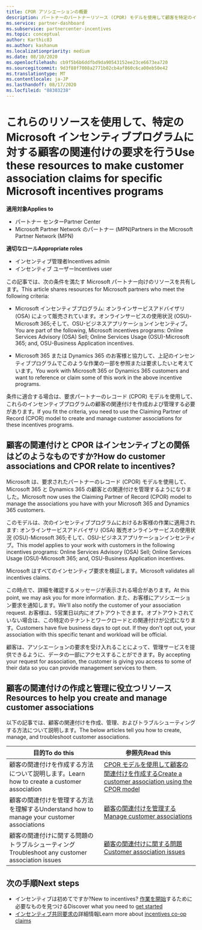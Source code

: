 ```yaml
---
title: CPOR アソシエーションの概要
description: パートナーのパートナーリソース (CPOR) モデルを使用して顧客を特定のインセンティブプログラムに関連付ける必要がある場合は、パートナーリソースについてお読みください。
ms.service: partner-dashboard
ms.subservice: partnercenter-incentives
ms.topic: conceptual
author: Karthic83
ms.author: kashanum
ms.localizationpriority: medium
ms.date: 08/10/2020
ms.openlocfilehash: cb9f5b6b6ddfbd9da90543152ee23ce6673ea720
ms.sourcegitcommit: 9d3f88f7008a2771b02cb4af860c6ca00eb50e42
ms.translationtype: MT
ms.contentlocale: ja-JP
ms.lasthandoff: 08/17/2020
ms.locfileid: "88303238"
---
```

# <a name="use-these-resources-to-make-customer-association-claims-for-specific-microsoft-incentives-programs"></a><span data-ttu-id="851d9-103">これらのリソースを使用して、特定の Microsoft インセンティブプログラムに対する顧客の関連付けの要求を行う</span><span class="sxs-lookup"><span data-stu-id="851d9-103">Use these resources to make customer association claims for specific Microsoft incentives programs</span></span>

<span data-ttu-id="851d9-104">**適用対象**</span><span class="sxs-lookup"><span data-stu-id="851d9-104">**Applies to**</span></span>

- <span data-ttu-id="851d9-105">パートナー センター</span><span class="sxs-lookup"><span data-stu-id="851d9-105">Partner Center</span></span>
- <span data-ttu-id="851d9-106">Microsoft Partner Network のパートナー (MPN)</span><span class="sxs-lookup"><span data-stu-id="851d9-106">Partners in the Microsoft Partner Network (MPN)</span></span>

<span data-ttu-id="851d9-107">**適切なロール**</span><span class="sxs-lookup"><span data-stu-id="851d9-107">**Appropriate roles**</span></span>

- <span data-ttu-id="851d9-108">インセンティブ管理者</span><span class="sxs-lookup"><span data-stu-id="851d9-108">Incentives admin</span></span>
- <span data-ttu-id="851d9-109">インセンティブ ユーザー</span><span class="sxs-lookup"><span data-stu-id="851d9-109">Incentives user</span></span>

<span data-ttu-id="851d9-110">この記事では、次の条件を満たす Microsoft パートナー向けのリソースを共有します。</span><span class="sxs-lookup"><span data-stu-id="851d9-110">This article shares resources for Microsoft partners who meet the following criteria:</span></span>

- <span data-ttu-id="851d9-111">Microsoft インセンティブプログラム: オンラインサービスアドバイザリ (OSA) によって販売されています。オンラインサービスの使用状況 (OSU)-Microsoft 365;そして、OSU-ビジネスアプリケーションインセンティブ。</span><span class="sxs-lookup"><span data-stu-id="851d9-111">You are part of the following, Microsoft incentives programs: Online Services Advisory (OSA) Sell; Online Services Usage (OSU)-Microsoft 365; and, OSU-Business Application incentives.</span></span>

- <span data-ttu-id="851d9-112">Microsoft 365 または Dynamics 365 のお客様と協力して、上記のインセンティブプログラムでこのような作業の一部を参照または要求したいと考えています。</span><span class="sxs-lookup"><span data-stu-id="851d9-112">You work with Microsoft 365 or Dynamics 365 customers and want to reference or claim some of this work in the above incentive programs.</span></span>

<span data-ttu-id="851d9-113">条件に適合する場合は、要求パートナーのレコード (CPOR) モデルを使用して、これらのインセンティブプログラムの顧客の関連付けを作成および管理する必要があります。</span><span class="sxs-lookup"><span data-stu-id="851d9-113">If you fit the criteria, you need to use the Claiming Partner of Record (CPOR) model to create and manage customer associations for these incentives programs.</span></span>
 
## <a name="how-do-customer-associations-and-cpor-relate-to-incentives"></a><span data-ttu-id="851d9-114">顧客の関連付けと CPOR はインセンティブとの関係はどのようなものですか?</span><span class="sxs-lookup"><span data-stu-id="851d9-114">How do customer associations and CPOR relate to incentives?</span></span>

<span data-ttu-id="851d9-115">Microsoft は、要求されたパートナーのレコード (CPOR) モデルを使用して、Microsoft 365 と Dynamics 365 の顧客との関連付けを管理するようになりました。</span><span class="sxs-lookup"><span data-stu-id="851d9-115">Microsoft now uses the Claiming Partner of Record (CPOR) model to manage the associations you have with your Microsoft 365 and Dynamics 365 customers.</span></span>

<span data-ttu-id="851d9-116">このモデルは、次のインセンティブプログラムにおけるお客様の作業に適用されます: オンラインサービスアドバイザリ (OSA) 販売オンラインサービスの使用状況 (OSU)-Microsoft 365;そして、OSU-ビジネスアプリケーションインセンティブ。</span><span class="sxs-lookup"><span data-stu-id="851d9-116">This model applies to your work with customers in the following incentives programs: Online Services Advisory (OSA) Sell; Online Services Usage (OSU)-Microsoft 365; and, OSU-Business Application incentives.</span></span>

<span data-ttu-id="851d9-117">Microsoft はすべてのインセンティブ要求を検証します。</span><span class="sxs-lookup"><span data-stu-id="851d9-117">Microsoft validates all incentives claims.</span></span>

<span data-ttu-id="851d9-118">この時点で、詳細を確認するメッセージが表示される場合があります。</span><span class="sxs-lookup"><span data-stu-id="851d9-118">At this point, we may ask you for more information.</span></span> <span data-ttu-id="851d9-119">また、お客様にアソシエーション要求を通知します。</span><span class="sxs-lookup"><span data-stu-id="851d9-119">We'll also notify the customer of your association request.</span></span> <span data-ttu-id="851d9-120">お客様は、5営業日以内にオプトアウトできます。オプトアウトされていない場合は、この特定のテナントとワークロードとの関連付けが公式になります。</span><span class="sxs-lookup"><span data-stu-id="851d9-120">Customers have five business days to opt out. If they don't opt out, your association with this specific tenant and workload will be official.</span></span>

<span data-ttu-id="851d9-121">顧客は、アソシエーションの要求を受け入れることによって、管理サービスを提供できるように、データの一部にアクセスすることができます。</span><span class="sxs-lookup"><span data-stu-id="851d9-121">By accepting your request for association, the customer is giving you access to some of their data so you can provide management services to them.</span></span> 

## <a name="resources-to-help-you-create-and-manage-customer-associations"></a><span data-ttu-id="851d9-122">顧客の関連付けの作成と管理に役立つリソース</span><span class="sxs-lookup"><span data-stu-id="851d9-122">Resources to help you create and manage customer associations</span></span>

<span data-ttu-id="851d9-123">以下の記事では、顧客の関連付けを作成、管理、およびトラブルシューティングする方法について説明します。</span><span class="sxs-lookup"><span data-stu-id="851d9-123">The below articles tell you how to create, manage, and troubleshoot customer associations.</span></span>

|  <span data-ttu-id="851d9-124">**目的**</span><span class="sxs-lookup"><span data-stu-id="851d9-124">**To do this**</span></span>  |  <span data-ttu-id="851d9-125">**参照先**</span><span class="sxs-lookup"><span data-stu-id="851d9-125">**Read this**</span></span>  |
|--------------|-----------|
| <span data-ttu-id="851d9-126">顧客の関連付けを作成する方法について説明します。</span><span class="sxs-lookup"><span data-stu-id="851d9-126">Learn how to create a customer association</span></span>  | [<span data-ttu-id="851d9-127">CPOR モデルを使用して顧客の関連付けを作成する</span><span class="sxs-lookup"><span data-stu-id="851d9-127">Create a customer association using the CPOR model</span></span>](submit-osa-claim.md)  |
|<span data-ttu-id="851d9-128">顧客の関連付けを管理する方法を理解する</span><span class="sxs-lookup"><span data-stu-id="851d9-128">Understand how to manage your customer associations</span></span>  | [<span data-ttu-id="851d9-129">顧客の関連付けを管理する</span><span class="sxs-lookup"><span data-stu-id="851d9-129">Manage customer associations</span></span>](incentives-manage-customer-associations.md)  |
|<span data-ttu-id="851d9-130">顧客の関連付けに関する問題のトラブルシューティング</span><span class="sxs-lookup"><span data-stu-id="851d9-130">Troubleshoot any customer association issues</span></span>  | [<span data-ttu-id="851d9-131">顧客の関連付けに関する問題</span><span class="sxs-lookup"><span data-stu-id="851d9-131">Customer association issues</span></span>](incentives-customer-association-issues.md)  |

## <a name="next-steps"></a><span data-ttu-id="851d9-132">次の手順</span><span class="sxs-lookup"><span data-stu-id="851d9-132">Next steps</span></span>

- <span data-ttu-id="851d9-133">インセンティブは初めてですか?</span><span class="sxs-lookup"><span data-stu-id="851d9-133">New to incentives?</span></span> <span data-ttu-id="851d9-134">[作業を開始](incentives-get-started-intro.md)するために必要なものを見つける</span><span class="sxs-lookup"><span data-stu-id="851d9-134">Discover what you need to [get started](incentives-get-started-intro.md)</span></span>
- <span data-ttu-id="851d9-135">[インセンティブ共同要求の](claims-overview.md)詳細情報</span><span class="sxs-lookup"><span data-stu-id="851d9-135">Learn more about [incentives co-op claims](claims-overview.md)</span></span>
